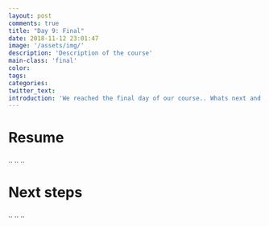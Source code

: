 ```yaml
---
layout: post
comments: true
title: "Day 9: Final"
date: 2018-11-12 23:01:47
image: '/assets/img/'
description: 'Description of the course'
main-class: 'final'
color:
tags:
categories:
twitter_text:
introduction: 'We reached the final day of our course.. Whats next and how to go on?'
---
```


# Resume
..
..
..


# Next steps
..
..
..
